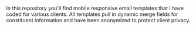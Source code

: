 In this repository you'll find mobile responsive email templates that I have coded for various clients. All templates pull in dynamic merge fields for constituent information and have been anonymized to protect client privacy.
